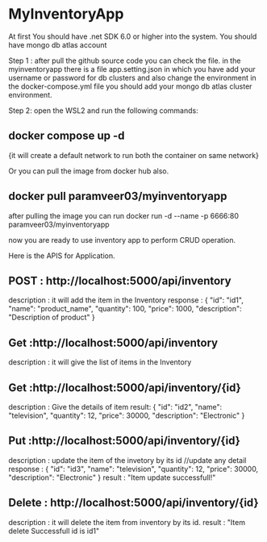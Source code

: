 # MyInventoryApp

At first You should have .net SDK 6.0 or higher into the system.
You should have mongo db atlas account

Step 1 :
after pull the github source code you can check the file.
in the myinventoryapp there is a file app.setting.json in which you have add your username or password for db clusters
and also change the environment in the docker-compose.yml file  you should add your mongo db atlas cluster environment.

Step 2:
open the WSL2 and run the following commands:

docker compose up -d
-- 
{it will create a default network to run both the container on same network}

Or you can pull the image from docker hub also.

docker pull paramveer03/myinventoryapp
--

after pulling the image you can run
docker run -d --name <anycontainername> -p 6666:80 paramveer03/myinventoryapp

now you are ready to use inventory app to perform CRUD operation.

Here is the APIS for Application.

POST : http://localhost:5000/api/inventory
-
description : it will add the item in the Inventory
response : {
  "id": "id1",
  "name": "product_name",
  "quantity": 100,
  "price": 1000,
  "description": "Description of product"
}

Get :http://localhost:5000/api/inventory
-
description : it will give the list of items in the Inventory

Get :http://localhost:5000/api/inventory/{id}
-
description : Give the details of item 
result: {
        "id": "id2",
        "name": "television",
        "quantity": 12,
        "price": 30000,
        "description": "Electronic"
    }
    
Put :http://localhost:5000/api/inventory/{id}
-
description : update the item of the invetory by its id
//update any detail
response : {
        "id": "id3",
        "name": "television", 
        "quantity": 12,
        "price": 30000,
        "description": "Electronic"
    }
result : "Item update successfull!"

Delete : http://localhost:5000/api/inventory/{id}
-
description : it will delete the item from inventory by its id.
result : "Item delete Successfull id is id1"
